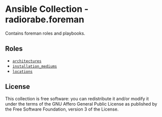 # Ansible Collection - radiorabe.foreman

Contains foreman roles and playbooks.

## Roles

* [`architectures`](https://github.com/radiorabe/ansible-collection-foreman/tree/main/roles/architectures)
* [`installation_mediums`](https://github.com/radiorabe/ansible-collection-foreman/tree/main/roles/installation_mediums)
* [`locations`](https://github.com/radiorabe/ansible-collection-foreman/tree/main/roles/locations)

## License

This collection is free software: you can redistribute it and/or modify it under the terms of the GNU Affero General Public License as published by the Free Software Foundation, version 3 of the License.
